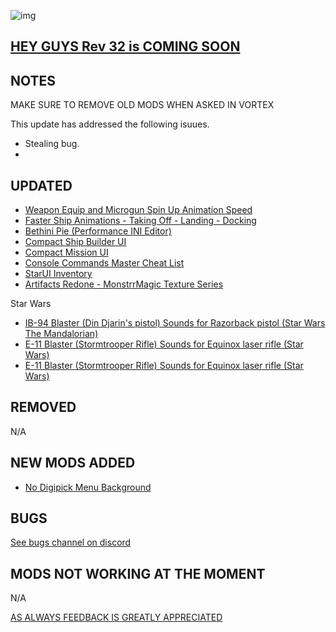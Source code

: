 ![img](https://s11.gifyu.com/images/SgCoI.png)

## [HEY GUYS Rev 32 is COMING SOON](https://)

## NOTES

MAKE SURE TO REMOVE OLD MODS WHEN ASKED IN VORTEX

This update has addressed the following isuues.
- Stealing bug.
- 

## UPDATED

- [Weapon Equip and Microgun Spin Up Animation Speed](https://www.nexusmods.com/starfield/mods/3532?tab=description)
- [Faster Ship Animations - Taking Off - Landing - Docking](https://www.nexusmods.com/starfield/mods/2815)
- [Bethini Pie (Performance INI Editor)](https://www.nexusmods.com/site/mods/631?tab=description)
- [Compact Ship Builder UI](https://www.nexusmods.com/starfield/mods/1170?tab=description)
- [Compact Mission UI](https://www.nexusmods.com/starfield/mods/682)
- [Console Commands Master Cheat List](https://www.nexusmods.com/starfield/mods/607?tab=description)
- [StarUI Inventory](https://www.nexusmods.com/starfield/mods/773)
- [Artifacts Redone - MonstrrMagic Texture Series](https://www.nexusmods.com/starfield/mods/3672)

Star Wars
- [IB-94 Blaster (Din Djarin's pistol) Sounds for Razorback pistol (Star Wars The Mandalorian)](https://www.nexusmods.com/starfield/mods/3808?tab=description)
- [E-11 Blaster (Stormtrooper Rifle) Sounds for Equinox laser rifle (Star Wars)](https://www.nexusmods.com/starfield/mods/3717?tab=description)
- [E-11 Blaster (Stormtrooper Rifle) Sounds for Equinox laser rifle (Star Wars)](https://www.nexusmods.com/starfield/mods/3717?tab=description)

## REMOVED

N/A

## NEW MODS ADDED

- [No Digipick Menu Background](https://www.nexusmods.com/starfield/mods/3744)



## BUGS

[See bugs channel on discord](https://discord.gg/xZNztPjA2u)

## MODS NOT WORKING AT THE MOMENT

N/A

[AS ALWAYS FEEDBACK IS GREATLY APPRECIATED](https://)
